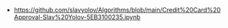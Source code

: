 - https://github.com/slavyolov/Algorithms/blob/main/Credit%20Card%20Approval-Slav%20Yolov-5EB3100235.ipynb